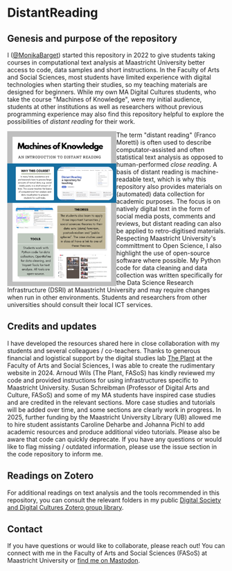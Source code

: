 # DistantReading

## Genesis and purpose of the repository

I ([@MonikaBarget](https://github.com/MonikaBarget/atr-historical-research/commits?author=MonikaBarget)) started this repository in 2022 to give students taking courses in computational text analysis at Maastricht University better access to code, data samples and short instructions. In the Faculty of Arts and Social Sciences, most students have limited experience with digital technologies when starting their studies, so my teaching materials are designed for beginners. While my own MA Digital Cultures students, who take the course "Machines of Knowledge", were my initial audience, students at other institutions as well as researchers without previous programming experience may also find this repository helpful to explore the possibilities of *distant reading* for their work. 

<img src="../logos/Poster_Machines-of-Knowledge.png" alt="Poster Machines of Knowledge" style="width:50%; float:left"> 

The term "distant reading" (Franco Moretti) is often used to describe computator-assisted and often statistical text analysis as opposed to human-performed *close reading*. A basis of distant reading is machine-readable text, which is why this repository also provides materials on (automated) data collection for academic purposes. The focus is on natively digital text in the form of social media posts, comments and reviews, but distant reading can also be applied to retro-digitised materials. 
Respecting Maastricht University's committment to Open Science, I also highlight the use of open-source software where possible. My Python code for data cleaning and data collection was written specifically for the Data Science Research Infrastructure (DSRI) at Maastricht University and may require changes when run in other environments. Students and researchers from other universities should consult their local ICT services.

## Credits and updates

I have developed the resources shared here in close collaboration with my students and several colleagues / co-teachers. Thanks to generous financial and logistical support by the digital studies lab [The Plant](https://theplant.maastrichtuniversity.nl/) at the Faculty of Arts and Social Sciences, I was able to create the rudimentary website in 2024. Arnoud Wils (The Plant, FASoS) has kindly reviewed my code and provided instructions for using infrastructures specific to Maastricht University. Susan Schreibman (Professor of Digital Arts and Culture, FASoS) and some of my MA students have inspired case studies and are credited in the relevant sections. More case studies and tutorials will be added over time, and some sections are clearly work in progress. In 2025, further funding by the Maastricht University Library (UB) allowed me to hire student assistants Caroline Deharbe and Johanna Pichl to add academic resources and produce additional video tutorials. Please also be aware that code can quickly deprecate. If you have any questions or would like to flag missing / outdated information, please use the issue section in the code repository to inform me.

## Readings on Zotero

For additional readings on text analysis and the tools recommended in this repository, you can consult the relevant folders in my public [Digital Society and Digital Cultures Zotero group library](https://www.zotero.org/groups/4457227/fasos_-_digital_society__digital_cultures/collections/YAGEDFPB).

## Contact

If you have questions or would like to collaborate, please reach out! You can connect with me in the Faculty of Arts and Social Sciences (FASoS) at Maastricht University or [find me on Mastodon](https://akademienl.social/@mob).


